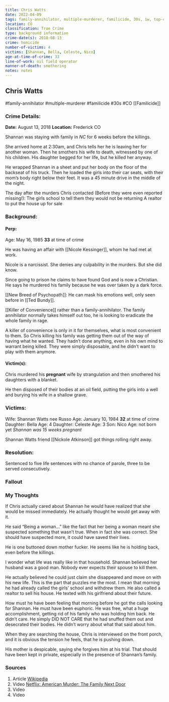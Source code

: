 ```yaml
---
title: Chris Watts
date: 2022-04-09
tags: family-annihilator, multiple-murderer, familicide, 30s, iw, top-case, adultery, killer
location: CO
classification: True Crime 
type: background information
crime-date(s): 2018-08-13
crime: homicide
number-of-victims: 4
victims: [Shannan, Bella, Celeste, Nico]
age-at-time-of-crime: 33
line-of-work: oil field operator
manner-of-death: smothering
notes: notes
---
```


## Chris Watts
#family-annihilator  #multiple-murderer #familicide #30s #CO
[[Familicide]]


### Crime Details:

**Date:** August 13, 2018
**Location:** Frederick CO

Shannan was staying with family in *NC* for 6 weeks before the killings. 

She arrived home at 2:30am, and Chris tells her he is leaving her for another woman. Then he smothers his wife to death, witnessed by one of his children. His daughter begged for her life, but he killed her anyway.

He wrapped Shannan in a sheet and put her body on the floor of the backseat of his truck. Then he loaded the girls into their car seats, with their mom’s body right below their feet. It was a 45 minute drive in the middle of the night. 

The day after the murders Chris contacted (Before they were even reported missing!):
The girls school to tell them they would not be returning
A realtor to put the house up for sale

### Background:

#### Perp:
Age: May 16, 1985 **33** at time of crime

He was having an affair with [[Nicole Kessinger]], whom he had met at work.

Nicole is a narcissist. She denies any culpability in the murders. But she did know.

Since going to prison he claims to have found God and is now a Christian. He says he murdered his family because he was over taken by a dark force.

[[New Breed of Psychopath]]:  He can mask his emotions well, only seen before in [[Ted Bundy]]. 

[[Killer of Convenience]] rather than a family-annihilator. The family annihilator normally takes himself out too, he is looking to eradicate the whole family in rage.

A killer of convenience is only in it for themselves, what is most convenient to them. So Chris killing his family was getting them out of the way of having what he wanted. They hadn’t done anything, even in his own mind to warrant being killed. They were simply disposable, and he didn’t want to play with them anymore.




#### Victim(s):
Chris murdered his **pregnant** wife by strangulation and then smothered his daughters with a blanket.

He then disposed of their bodies at an oil field, putting the girls into a well and burying his wife in a shallow grave.

### Victims:

Wife:
Shannan Watts nee Russo
Age: January 10, 1984 **32** at time of crime
Daughter: Bella
Age: 4
Daughter: Celeste
Age: 3
Son: Nico
Age: not born yet _Shannan was 15 weeks pregnant_

Shannan Watts friend [[Nickole Atkinson]] got things rolling right away.



### Resolution:
Sentenced to five life sentences with no chance of parole, three to be served consecutively.

### Fallout

### My Thoughts
If Chris actually cared about Shannan he would have realized that she would be missed immediately. He actually thought he would get away with it. 

He said “Being a woman…” like the fact that her being a woman meant she suspected something that wasn’t true. When in fact she was correct. She should have suspected more, it could have saved their lives.

He is one buttoned down mother fucker. He seems like he is holding back, even before the killings.

I wonder what life was really like in that household. Shannan believed her husband was a good man. Nobody ever expects their spouse to kill them.

He actually believed he could just claim she disappeared and move on with his new life. This is the part that puzzles me the most. I mean that morning he had already called the girls’ school and withdrew them. He also called a realtor to sell his house. He texted with his girlfriend about their future.

How must he have been feeling that morning before he got the calls looking for Shannan. He must have been euphoric. He was free, what a huge accomplishment, getting rid of his family who was holding him back. He didn’t care. He simply DID NOT CARE that he had snuffed them out and desecrated their bodies. He didn’t worry about what that said about him.

When they are searching the house, Chris is interviewed on the front porch, and it is obvious the tension he feels, that he is pushing down.

His mother is despicable, saying she forgives him at his trial. That should have been kept in private, especially in the presence of Shannan’s family.


### Sources

1. Article [Wikipedia]()
2. Video [Netflix: American Murder: The Family Next Door]()
3. Video []()
4. Video []()

